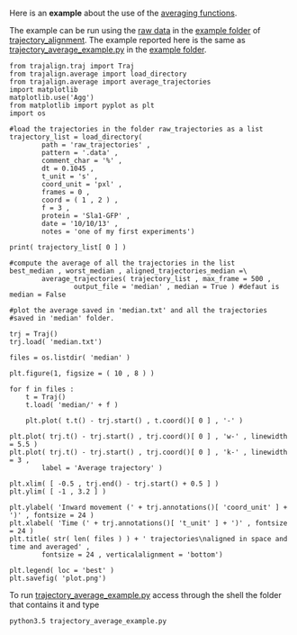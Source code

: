 Here is an **example** about the use of the [averaging functions](Averaging-trajectories).

The example can be run using the [raw data](https://github.com/apicco/trajectory_alignment/tree/master/example/trajectory_average_example/raw_trajectories) in the [example folder](https://github.com/apicco/trajectory_alignment/tree/master/example/trajectory_average_example) of [trajectory_alignment](https://github.com/apicco/trajectory_alignment). 
The example reported here is the same as [trajectory_average_example.py](https://github.com/apicco/trajectory_alignment/blob/master/example/trajectory_average_example/trajectory_average_example.py) in the [example folder](https://github.com/apicco/trajectory_alignment/tree/master/example/trajectory_average_example).

	from trajalign.traj import Traj
	from trajalign.average import load_directory
	from trajalign.average import average_trajectories
	import matplotlib
	matplotlib.use('Agg')
	from matplotlib import pyplot as plt
	import os
	
	#load the trajectories in the folder raw_trajectories as a list
	trajectory_list = load_directory(
			path = 'raw_trajectories' , 
			pattern = '.data' ,
			comment_char = '%' , 
			dt = 0.1045 , 
			t_unit = 's' , 
			coord_unit = 'pxl' , 
			frames = 0 , 
			coord = ( 1 , 2 ) , 
			f = 3 , 
			protein = 'Sla1-GFP' , 
			date = '10/10/13' , 
			notes = 'one of my first experiments')
	
	print( trajectory_list[ 0 ] )
	
	#compute the average of all the trajectories in the list
	best_median , worst_median , aligned_trajectories_median =\
			average_trajectories( trajectory_list , max_frame = 500 , 
					output_file = 'median' , median = True ) #defaut is median = False
	
	#plot the average saved in 'median.txt' and all the trajectories 
	#saved in 'median' folder.
	
	trj = Traj()
	trj.load( 'median.txt')
	
	files = os.listdir( 'median' )
	
	plt.figure(1, figsize = ( 10 , 8 ) )
	
	for f in files :
		t = Traj()
		t.load( 'median/' + f )
	
		plt.plot( t.t() - trj.start() , t.coord()[ 0 ] , '-' )
	
	plt.plot( trj.t() - trj.start() , trj.coord()[ 0 ] , 'w-' , linewidth = 5.5 )
	plt.plot( trj.t() - trj.start() , trj.coord()[ 0 ] , 'k-' , linewidth = 3 ,
			label = 'Average trajectory' )
	
	plt.xlim( [ -0.5 , trj.end() - trj.start() + 0.5 ] )
	plt.ylim( [ -1 , 3.2 ] )
	
	plt.ylabel( 'Inward movement (' + trj.annotations()[ 'coord_unit' ] + ')' , fontsize = 24 )
	plt.xlabel( 'Time (' + trj.annotations()[ 't_unit' ] + ')' , fontsize = 24 )
	plt.title( str( len( files ) ) + ' trajectories\naligned in space and time and averaged' ,
			fontsize = 24 , verticalalignment = 'bottom')
	
	plt.legend( loc = 'best' )
	plt.savefig( 'plot.png')

To run [trajectory_average_example.py](https://github.com/apicco/trajectory_alignment/blob/master/example/trajectory_average_example/trajectory_average_example.py) access through the shell the folder that contains it and type

	python3.5 trajectory_average_example.py
